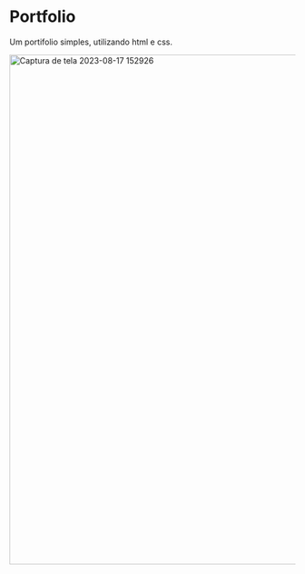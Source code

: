 # Portfolio
Um portifolio simples, utilizando html e css.

<img width="898" alt="Captura de tela 2023-08-17 152926" src="https://github.com/Loyius/Portfolio/assets/126344837/c49dc884-7fc0-4168-972b-7281178b75c7">
